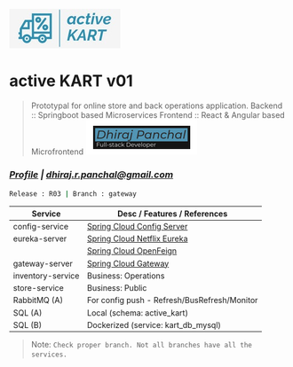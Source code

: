 
![N|Solid](https://raw.githubusercontent.com/DhirajPanchal/KART_V01_CONFIG/main/cart_01.png)
# active KART v01
> Prototypal for online store and back operations application.
> Backend :: Springboot based Microservices
> Frontend :: React & Angular based Microfrontend
[![N|Solid](https://raw.githubusercontent.com/DhirajPanchal/KART_V01_CONFIG/main/DP_02.png)](https://www.linkedin.com/in/dhirajpanchal)
### _[Profile][PlAc] | [dhiraj.r.panchal@gmail.com][PlAd]_
```sh
Release : R03 | Branch : gateway
```
| Service | Desc / Features / References  |
| ------ | ------ |
| config-service | [Spring Cloud Config Server][PlDb] |
| eureka-server | [Spring Cloud Netflix Eureka][PlOd] |
|  | [Spring Cloud OpenFeign][PlAa] |
| gateway-server | [Spring Cloud Gateway][PlAb] |
| inventory-service | Business: Operations |
| store-service | Business: Public |
| RabbitMQ (A) | For config push - Refresh/BusRefresh/Monitor|
| SQL (A)  |  Local (schema: active_kart) |
| SQL (B) |  Dockerized (service: kart_db_mysql) |

> Note: `Check proper branch. Not all branches have all the services.`

   [PlDb]: <https://spring.io/projects/spring-cloud-config>
   [PlOd]: <https://spring.io/projects/spring-cloud-netflix>
   [PlAa]: <https://spring.io/projects/spring-cloud-openfeign>
   [PlAb]: <https://spring.io/projects/spring-cloud-gateway>
   [PlAc]: <https://www.linkedin.com/in/dhirajpanchal>
   [PlAd]: <mailto:dhiraj.r.panchal@gmail.com>
